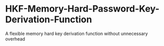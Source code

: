 # HKF-Memory-Hard-Password-Key-Derivation-Function
A flexible memory hard key derivation function without unnecessary overhead
